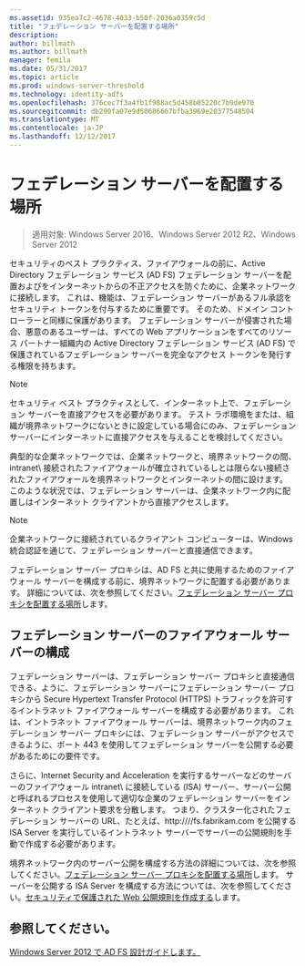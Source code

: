 ```yaml
---
ms.assetid: 935ea7c2-4678-4033-b50f-2036a0359c5d
title: "フェデレーション サーバーを配置する場所"
description: 
author: billmath
ms.author: billmath
manager: femila
ms.date: 05/31/2017
ms.topic: article
ms.prod: windows-server-threshold
ms.technology: identity-adfs
ms.openlocfilehash: 376cec7f3a4fb1f988ac5d458b05220c7b9de970
ms.sourcegitcommit: db290fa07e9d50686667bfba3969e20377548504
ms.translationtype: MT
ms.contentlocale: ja-JP
ms.lasthandoff: 12/12/2017
---
```

# <a name="where-to-place-a-federation-server"></a>フェデレーション サーバーを配置する場所

>適用対象: Windows Server 2016、Windows Server 2012 R2、Windows Server 2012

セキュリティのベスト プラクティス、ファイアウォールの前に、Active Directory フェデレーション サービス \(AD FS\) フェデレーション サーバーを配置およびをインターネットからの不正アクセスを防ぐために、企業ネットワークに接続します。 これは、機能は、フェデレーション サーバーがあるフル承認をセキュリティ トークンを付与するために重要です。 そのため、ドメイン コントローラーと同様に保護があります。 フェデレーション サーバーが侵害された場合、悪意のあるユーザーは、すべての Web アプリケーションをすべてのリソース パートナー組織内の Active Directory フェデレーション サービス \(AD FS\) で保護されているフェデレーション サーバーを完全なアクセス トークンを発行する権限を持ちます。  
  
> [!NOTE]  
> セキュリティ ベスト プラクティスとして、インターネット上で、フェデレーション サーバーを直接アクセスを必要があります。 テスト ラボ環境をまたは、組織が境界ネットワークにないときに設定している場合にのみ、フェデレーション サーバーにインターネットに直接アクセスを与えることを検討してください。  
  
典型的な企業ネットワークでは、企業ネットワークと、境界ネットワークの間、intranet\ 接続されたファイアウォールが確立されているしとは限らない接続されたファイアウォールを境界ネットワークとインターネットの間に設けます。 このような状況では、フェデレーション サーバーは、企業ネットワーク内に配置しはインターネット クライアントから直接アクセスします。  
  
> [!NOTE]  
> 企業ネットワークに接続されているクライアント コンピューターは、Windows 統合認証を通じて、フェデレーション サーバーと直接通信できます。  
  
フェデレーション サーバー プロキシは、AD FS と共に使用するためのファイアウォール サーバーを構成する前に、境界ネットワークに配置する必要があります。 詳細については、次を参照してください。[フェデレーション サーバー プロキシを配置する場所](Where-to-Place-a-Federation-Server-Proxy.md)します。  
  
## <a name="configuring-your-firewall-servers-for-a-federation-server"></a>フェデレーション サーバーのファイアウォール サーバーの構成  
フェデレーション サーバーは、フェデレーション サーバー プロキシと直接通信できる、ように、フェデレーション サーバーにフェデレーション サーバー プロキシから Secure Hypertext Transfer Protocol \(HTTPS\) トラフィックを許可するイントラネット ファイアウォール サーバーを構成する必要があります。 これは、イントラネット ファイアウォール サーバーは、境界ネットワーク内のフェデレーション サーバー プロキシには、フェデレーション サーバーがアクセスできるように、ポート 443 を使用してフェデレーション サーバーを公開する必要があるためにの要件です。  
  
さらに、Internet Security and Acceleration を実行するサーバーなどのサーバーのファイアウォール intranet\ に接続している \(ISA\) サーバー、サーバー公開と呼ばれるプロセスを使用して適切な企業のフェデレーション サーバーをインターネット クライアント要求を分散します。 つまり、クラスター化されたフェデレーション サーバーの URL、たとえば、http:///\/fs.fabrikam.com を公開する ISA Server を実行しているイントラネット サーバーでサーバーの公開規則を手動で作成する必要があります。  
  
境界ネットワーク内のサーバー公開を構成する方法の詳細については、次を参照してください。[フェデレーション サーバー プロキシを配置する場所](Where-to-Place-a-Federation-Server-Proxy.md)します。 サーバーを公開する ISA Server を構成する方法については、次を参照してください。[セキュリティで保護された Web 公開規則を作成する](https://go.microsoft.com/fwlink/?LinkId=75182)します。  
  
## <a name="see-also"></a>参照してください。
[Windows Server 2012 で AD FS 設計ガイドします。](AD-FS-Design-Guide-in-Windows-Server-2012.md)
